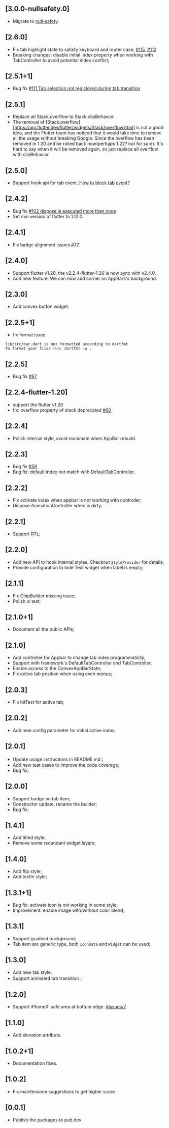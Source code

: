 ## [3.0.0-nullsafety.0]

* Migrate to [null-safety](https://dart.dev/null-safety/migration-guide).

## [2.6.0]
* Fix tab highlight state to satisfy keyboard and router case; [#115](https://github.com/hacktons/convex_bottom_bar/issues/115), [#112](https://github.com/hacktons/convex_bottom_bar/issues/112)
* Breaking changes: disable initial index property when working with TabController to avoid potential index conflict;

## [2.5.1+1]
* Bug fix [#111 Tab selection not registered during tab transition](https://github.com/hacktons/convex_bottom_bar/issues/111)

## [2.5.1]

* Replace all Stack.overflow to Stack.clipBehavior. 
* The removal of [Stack.overflow][https://api.flutter.dev/flutter/widgets/Stack/overflow.html] is not a good idea, and the Flutter team has noticed that it would take time to remove all the usage without breaking Google.
Since the overflow has been removed in 1.20 and be rolled back now(perhaps 1.22? not for sure). It's hard to say when it will be removed again, so just replace all overflow with clipBehavior.

## [2.5.0]
* Support hook api for tab event. [How to block tab event?](https://github.com/hacktons/convex_bottom_bar/blob/master/doc/how-to-block-tab-event.md)

## [2.4.2]
* Bug fix [#102 dispose is executed more than once](https://github.com/hacktons/convex_bottom_bar/issues/102)
* Set min version of  flutter to 1.12.0

## [2.4.1]
* Fix badge alignment issues [#77](https://github.com/hacktons/convex_bottom_bar/issues/77).

## [2.4.0]
* Support flutter v1.20, the v2.2.4-flutter-1.20 is now sync with v2.4.0.
* Add new feature. We can now add corner on AppBars's background.

## [2.3.0]
* Add convex button widget.

## [2.2.5+1]

* fix format issue.
```
lib/src/bar.dart is not formatted according to dartfmt
To format your files run: dartfmt -w .
```

## [2.2.5]

* Bug fix [#67](https://github.com/hacktons/convex_bottom_bar/issues/67)

## [2.2.4-flutter-1.20]
* support the flutter v1.20
* fix: overflow property of stack deprecated [#60](https://github.com/hacktons/convex_bottom_bar/pull/60)

## [2.2.4]
* Polish internal style, avoid reanimate when AppBar rebuild.

## [2.2.3]

* Bug fix [#59](https://github.com/hacktons/convex_bottom_bar/issues/59)
* Bug fix: default index not match with DefaultTabController.

## [2.2.2]
* Fix activate index when appbar is not working with controller;
* Dispose AnimationController when is dirty;

## [2.2.1]
* Support RTL;

## [2.2.0]

* Add new API to hook internal styles. Checkout `StyleProvider` for details;
* Provide configuration to hide Text widget when label is empty;

## [2.1.1]

* Fix ChipBuilder missing issue;
* Polish ci test;

## [2.1.0+1]

* Document all the public APIs;
 
## [2.1.0]

* Add controller for Appbar to change tab index programmaticlly;
* Support with framework's DefaultTabController and TabController;
* Enable access to the ConvexAppBarState;
* Fix active tab position when using even menus;

## [2.0.3]

* Fix hitTest for active tab;

## [2.0.2]

* Add new config parameter for initial active index;

## [2.0.1]

* Update usage instructions in README.md；
* Add new test cases to improve the code coverage;
* Bug fix;

## [2.0.0]

* Support badge on tab item;
* Constructor update, rename the builder;
* Bug fix;

## [1.4.1]

* Add titled style;
* Remove some redundant widget layers;

## [1.4.0]

* Add flip style;
* Add textIn style;

## [1.3.1+1]

* Bug fix: activate icon is not working in some style;
* Improvement: enable image with/without color blend;
 
## [1.3.1]

* Support gradient background;
* Tab item are generic type, both `IconData` and `Widget` can be used;

## [1.3.0]

* Add new tab style;
* Support animated tab transition；

## [1.2.0]

* Support iPhoneX' safe area at bottom edge. [#issues/7](https://github.com/hacktons/convex_bottom_bar/issues/7)

## [1.1.0]

* Add elevation attribute.

## [1.0.2+1]

* Documentation fixes.

## [1.0.2]

* Fix maintenance suggestions to get higher score

## [0.0.1]

* Publish the packages to pub.dev

